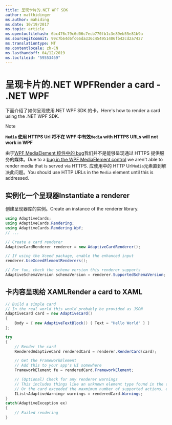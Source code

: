 ```yaml
---
title: 呈现卡片的.NET WPF SDK
author: matthidinger
ms.author: mahiding
ms.date: 10/19/2017
ms.topic: article
ms.openlocfilehash: 6bc476c79c6d06c7ecb770fb1c3e89eb55e81b9a
ms.sourcegitcommit: 99c7b64d6fc66da336c454951406fb42cd2a7427
ms.translationtype: MT
ms.contentlocale: zh-CN
ms.lasthandoff: 04/12/2019
ms.locfileid: "59553469"
---
```

# <a name="render-a-card---net-wpf"></a><span data-ttu-id="2c922-102">呈现卡片的.NET WPF</span><span class="sxs-lookup"><span data-stu-id="2c922-102">Render a card - .NET WPF</span></span>

<span data-ttu-id="2c922-103">下面介绍了如何呈现使用.NET WPF SDK 的卡。</span><span class="sxs-lookup"><span data-stu-id="2c922-103">Here's how to render a card using the .NET WPF SDK.</span></span>

> [!NOTE]
> <span data-ttu-id="2c922-104">**`Media` 使用 HTTPS Url 将不在 WPF 中有效**</span><span class="sxs-lookup"><span data-stu-id="2c922-104">**`Media` with HTTPS URLs will not work in WPF**</span></span>
> 
> <span data-ttu-id="2c922-105">由于[WPF MediaElement 控件中的 bug](https://stackoverflow.com/questions/30702505/playing-media-from-https-site-in-media-element-throwing-null-reference-exception)我们并不是能够呈现通过 HTTPS 提供服务的媒体。</span><span class="sxs-lookup"><span data-stu-id="2c922-105">Due to a [bug in the WPF MediaElement control](https://stackoverflow.com/questions/30702505/playing-media-from-https-site-in-media-element-throwing-null-reference-exception) we aren't able to render media that is served via HTTPS.</span></span> <span data-ttu-id="2c922-106">应使用中的 HTTP Url`Media`元素直到解决此问题。</span><span class="sxs-lookup"><span data-stu-id="2c922-106">You should use HTTP URLs in the `Media` element until this is addressed.</span></span>  

## <a name="instantiate-a-renderer"></a><span data-ttu-id="2c922-107">实例化一个呈现器</span><span class="sxs-lookup"><span data-stu-id="2c922-107">Instantiate a renderer</span></span>

<span data-ttu-id="2c922-108">创建呈现器库的实例。</span><span class="sxs-lookup"><span data-stu-id="2c922-108">Create an instance of the renderer library.</span></span> 

```csharp
using AdaptiveCards;
using AdaptiveCards.Rendering;
using AdaptiveCards.Rendering.Wpf;
// ...

// Create a card renderer
AdaptiveCardRenderer renderer = new AdaptiveCardRenderer();

// If using the Xceed package, enable the enhanced input
renderer.UseXceedElementRenderers();

// For fun, check the schema version this renderer supports
AdaptiveSchemaVersion schemaVersion = renderer.SupportedSchemaVersion;
```

## <a name="render-a-card-to-xaml"></a><span data-ttu-id="2c922-109">卡内容呈现给 XAML</span><span class="sxs-lookup"><span data-stu-id="2c922-109">Render a card to XAML</span></span>

```csharp
// Build a simple card
// In the real world this would probably be provided as JSON
AdaptiveCard card = new AdaptiveCard()
{
    Body = { new AdaptiveTextBlock() { Text = "Hello World" } }
};

try
{
    // Render the card
    RenderedAdaptiveCard renderedCard = renderer.RenderCard(card);

    // Get the FrameworkElement
    // Add this to your app's UI somewhere
    FrameworkElement fe = renderedCard.FrameworkElement;

    // (Optional) Check for any renderer warnings
    // This includes things like an unknown element type found in the card
    // Or the card exceeded the maxmimum number of supported actions, etc
    IList<AdaptiveWarning> warnings = renderedCard.Warnings;
}
catch(AdaptiveException ex)
{
    // Failed rendering
}
```

